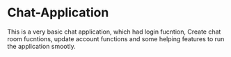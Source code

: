 # Chat-Application
This is a very basic chat application, which had login fucntion, Create chat room fucntions, update account functions and some helping features to run the application smootly.
